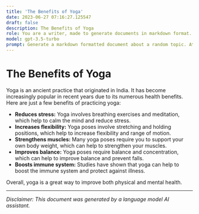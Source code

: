 ```yaml
---
title: 'The Benefits of Yoga'
date: 2023-06-27 07:16:27.125547
draft: false
description: The Benefits of Yoga
role: You are a writer, made to generate documents in markdown format. It is very important that all of the documents you generate are in valid markdown format.
model: gpt-3.5-turbo
prompt: Generate a markdown formatted document about a random topic. At the bottom, include a disclaimer explaining that the document was generated by you. The first line of the document should be the title. Make sure that the entire document is in proper markdown format, using a mix of various tags to make the document visually appealing.
---
```


# The Benefits of Yoga

Yoga is an ancient practice that originated in India. It has become increasingly popular in recent years due to its numerous health benefits. Here are just a few benefits of practicing yoga:

- **Reduces stress:** Yoga involves breathing exercises and meditation, which help to calm the mind and reduce stress.
- **Increases flexibility:** Yoga poses involve stretching and holding positions, which help to increase flexibility and range of motion.
- **Strengthens muscles:** Many yoga poses require you to support your own body weight, which can help to strengthen your muscles.
- **Improves balance:** Yoga poses require balance and concentration, which can help to improve balance and prevent falls.
- **Boosts immune system:** Studies have shown that yoga can help to boost the immune system and protect against illness.

Overall, yoga is a great way to improve both physical and mental health.

---

*Disclaimer: This document was generated by a language model AI assistant.*